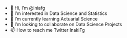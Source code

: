 - 👋 Hi, I’m @iniafg
- 👀 I’m interested in Data Science and Statistics
- 🌱 I’m currently learning Actuarial Science
- 💞️ I’m looking to collaborate on Data Science Projects
- 📫 How to reach me Twitter InakiFg

<!---
iniafg/iniafg is a ✨ special ✨ repository because its `README.md` (this file) appears on your GitHub profile.
You can click the Preview link to take a look at your changes.
--->
